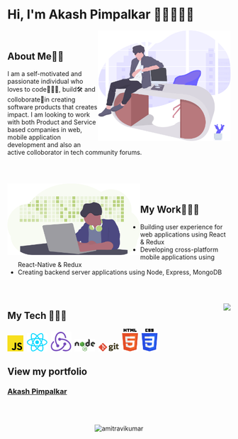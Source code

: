 # Hi, I'm Akash Pimpalkar 👋🏼👨🏻‍💻



<img align="right" width="300" src="undraw_on_the_office_fbfs.svg"/>

</br>

## **About Me**🧔🏻

I am a self-motivated and passionate  individual who loves to code👨🏻‍💻, build🛠 and colloborate🤝in creating software products that creates impact. I am looking to work with both Product and Service based companies in web, mobile application development and also an active colloborator in tech community forums.



</br></br>

<img align="left" width="300" src="undraw_developer_activity_bv83.svg"/>

</br>

## **My Work**👨🏻‍💻

- Building user experience for web applications using React & Redux
- Developing cross-platform mobile applications using React-Native & Redux
- Creating backend server applications using Node, Express, MongoDB

</br></br>

 <img  align="right" src="https://github-readme-stats.vercel.app/api?username=Akashpimpalkar97&show_icons=true&text_color=fff&icon_color=00C853&title_color=00C853&bg_color=202020">

## **My Tech** 👨🏻‍🔧

<img width="36px" alt="javascript" src="javascript.svg">&nbsp;
<img width="46px" alt="react" src="react.svg">&nbsp;
<img width="46px" alt="redux" src="redux.svg">&nbsp;
<img width="46px" alt="nodejs" src="nodejs.svg">&nbsp;
<img width="46px" alt="git" src="git.svg">&nbsp;
<img width="36px" alt="html" src="html-5.svg">&nbsp;
<img width="36px" alt="css" src="css-3.svg">&nbsp;


## **View my portfolio** 

### **<a href="https://akash-ac342.web.app/" target="_blank">Akash Pimpalkar</a>**

</br>
</br>

<p align="center"> <img src="https://komarev.com/ghpvc/?username=Akashpimpalkar97" alt="amitravikumar" /> </p>
